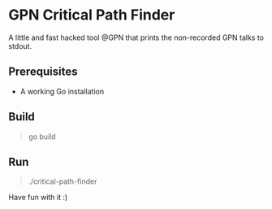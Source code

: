 # GPN Critical Path Finder
A little and fast hacked tool @GPN that prints the non-recorded GPN talks to stdout.

## Prerequisites
* A working Go installation

## Build
> go build

## Run
> ./critical-path-finder


Have fun with it :)
